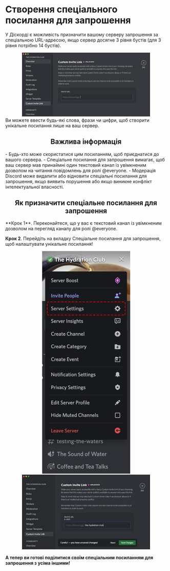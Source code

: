 # Створення спеціального посилання для запрошення
  У Діскорді є можливість призначити вашому серверу запрошення за спеціальною URL-адресою, якщо сервер досягне 3 рівня бустів (для 3 рівня потрібно 14 бустів).
  <div style="text-align: center;"> <img src="../../assets/Custom_invite/Custom-Invite-Link.png" alt="Налаштування спеціального посилання" width="400"/> </div>
Ви можете ввести будь-які слова, фрази чи цифри, щоб створити унікальне посилання лише на ваш сервер.
<h2 style="text-align: center;">Важлива інформація</h4>
- Будь-хто може скористатися цим посиланням, щоб приєднатися до вашого сервера.
- Спеціальне посилання для запрошення вимагає, щоб ваш сервер мав принаймні один текстовий канал із увімкненим дозволом на читання повідомлень для ролі @everyone.
- Модерація Discord може видалити або відновити спеціальні посилання для запрошення, якщо виявить порушення або якщо виникне конфлікт інтелектуальної власності.

<h2 style="text-align: center;">Як призначити спеціальне посилання для запрошення</h4>
**Крок 1**. Переконайтеся, що у вас є текстовий канал із увімкненим дозволом на перегляд каналу для ролі @everyone.

**Крок 2**. Перейдіть на вкладку Спеціальне посилання для запрошення, щоб налаштувати унікальне посилання!
<div style="text-align: center;"> <img src="../../assets/Custom_invite/final-custom-invite-link-server-settings-option.png" alt="Налаштування спеціального полсилання" width="275"/> </div>
<div style="text-align: center;"> <img src="../../assets/Custom_invite/custom-invite-link-example-base.png" alt="Приклад спеціального посилання" width="400"/> </div>

**А тепер ви готові поділитися своїм спеціальним посиланням для запрошення з усіма іншими!**

